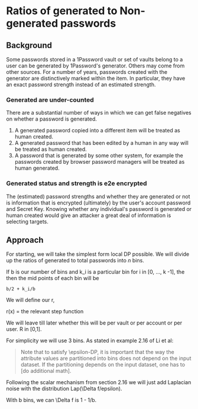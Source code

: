 # Ratios of generated to Non-generated passwords

## Background

Some passwords stored in a 1Password vault or set of vaults belong to a user can be generated by 1Password's generator. 
Others may come from other sources.
For a number of years, passwords created with the generator are distinctively marked within the item. In particular, they have an exact password strength instead of an estimated strength.

### Generated are under-counted

There are a substantial number of ways in which we can get false negatives on whether a password is generated.

1. A generated password copied into a different item will be treated as human created.
2. A generated password that has been edited by a human in any way will be treated as human created.
3. A password that is generated by some other system, for example the passwords created by browser password managers will be treated as human generated.


### Generated status and strength is e2e encrypted

The (estimated) password strengths and whether they are generated or not is information that is encrypted (ultimately) by the user's account password and Secret Key. Knowing whether any individual's password is generated or human created would give an attacker a great deal of information is selecting targets.

## Approach

For starting, we will take the simplest form local DP possible. We will divide up the ratios of generated to total passwords into $n$ bins.

If b is our number of bins and k_i is a particular bin for i in [0, ..., k -1], the then the mid points of each bin will be

    b/2 + k_i/b 
    
 We will define our r,

 r(x) = the relevant step function

We will leave till later whether this will be per vault or per account or per user. R in [0,1].

For simplicity we will use 3 bins. As stated in example 2.16 of Li et al:

> Note that to satisfy \epsilon-DP, it is important that the way the attribute values are partitioned into bins does not depend on the input dataset. If the partitioning depends on the input dataset, one has to [do additional math].

Following the scalar mechanism from section 2.16 we will just add Laplacian noise with the distribution Lap(\Delta f/epsilon).

With b bins, we can \Delta f is 1 - 1/b.







